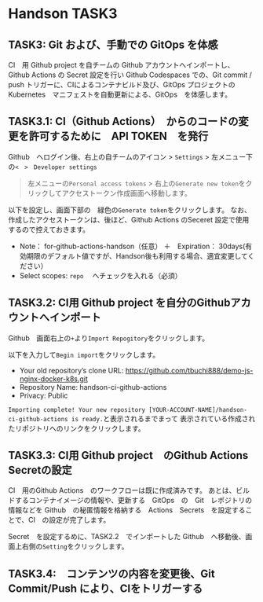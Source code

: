 # Handson TASK3
## TASK3: Git および、手動での GitOps を体感
CI　用 Github project を自チームの Github アカウントへインポートし、 Github Actions の Secret 設定を行い
Github Codespaces での、Git commit / push トリガーに、CIによるコンテナビルド及び、GitOps プロジェクトの　Kubernetes　マニフェストを自動更新による、GitOps　を体感します。

## TASK3.1: CI（Github Actions）　からのコードの変更を許可するために　API TOKEN　を発行
Github　へログイン後、右上の自チームのアイコン > `Settings` > 左メニュー下の`<　>　Developer settings`
 > 左メニューの`Personal access tokens` > 右上の`Generate new token`をクリックしてアクセストークン作成画面へ移動します。

以下を設定し、画面下部の　緑色の`Generate token`をクリックします。
なお、作成したアクセストークンは、後ほど、Github Actions のSeceret 設定で使用するので控えておきます。

+ Note： for-github-actions-handson（任意）
＋　Expiration： 30days(有効期限のデフォルト値ですが、Handson後も利用する場合、適宜変更してください）
+ Select scopes: `repo` 　へチェックを入れる（必須）

## TASK3.2: CI用 Github project を自分のGithubアカウントへインポート
Github　画面右上の`+`より`Import Repogitory`をクリックします。

以下を入力して`Begin import`をクリックします。
+ Your old repository’s clone URL: https://github.com/tbuchi888/demo-js-nginx-docker-k8s.git
+ Repository Name: handson-ci-github-actions
+ Privacy: Public

`Importing complete! Your new repository [YOUR-ACCOUNT-NAME]/handson-ci-github-actions is ready.`と表示されるまでまって
表示されている作成されたリポジトリへのリンクをクリックします。

## TASK3.3: CI用 Github project　のGithub Actions Secretの設定
CI　用のGithub Actions　のワークフローは既に作成済みです。
あとは、ビルドするコンテナイメージの情報や、更新する　GitOps　の　Git　レポジトリの情報などを
Github　の秘匿情報を格納する　Actions　Secrets　を設定することで、CI　の設定が完了します。

Secret　を設定するめに、TASK2.2　でインポートした Github　へ移動後、画面上右側の`Setting`をクリックします。

## TASK3.4:　コンテンツの内容を変更後、Git Commit/Push により、CIをトリガーする 
